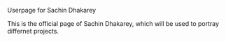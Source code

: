 Userpage for Sachin Dhakarey

This is the official page of Sachin Dhakarey, which will be used to portray differnet projects.
